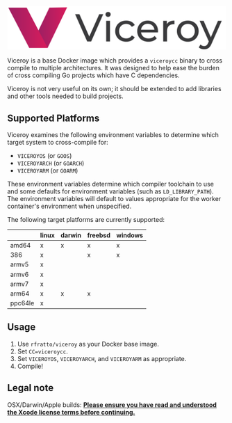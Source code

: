 <p align="center"><img src="docs/assets/logo_and_name.png" alt="Viceroy logo"></p>

Viceroy is a base Docker image which provides a `viceroycc` binary to cross
compile to multiple architectures. It was designed to help ease the burden of
cross compiling Go projects which have C dependencies.

Viceroy is not very useful on its own; it should be extended to add libraries
and other tools needed to build projects.

## Supported Platforms

Viceroy examines the following environment variables to determine which target
system to cross-compile for:

* `VICEROYOS` (or `GOOS`)
* `VICEROYARCH` (or `GOARCH`)
* `VICEROYARM` (or `GOARM`)

These environment variables determine which compiler toolchain to use and some
defaults for environment variables (such as `LD_LIBRARY_PATH`). The environment
variables will default to values appropriate for the worker container's
environment when unspecified.

The following target platforms are currently supported:

|          | linux | darwin | freebsd | windows |
| -------- | ----- | ------ | ------- | ------- |
| amd64    |     x |      x |       x |       x |
| 386      |     x |        |       x |       x |
| armv5    |     x |        |         |         |
| armv6    |     x |        |         |         |
| armv7    |     x |        |         |         |
| arm64    |     x |      x |       x |         |
| ppc64le  |     x |        |         |         |

## Usage

1. Use `rfratto/viceroy` as your Docker base image.
2. Set `CC=viceroycc`.
3. Set `VICEROYOS`, `VICEROYARCH`, and `VICEROYARM` as appropriate.
4. Compile!

## Legal note

OSX/Darwin/Apple builds:
**[Please ensure you have read and understood the Xcode license
   terms before continuing.](https://www.apple.com/legal/sla/docs/xcode.pdf)**
